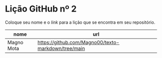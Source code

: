 # Lição GitHub nº 2

Coloque seu nome e o *link* para a lição que se encontra em seu repositório.

nome | url
--- | ---
Magno Mota|https://github.com/Magno00/texto-markdown/tree/main
